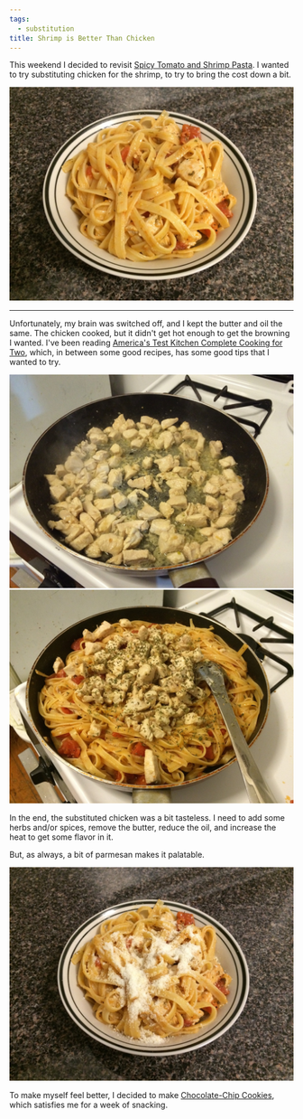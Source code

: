 ```yaml
---
tags:
  - substitution
title: Shrimp is Better Than Chicken
---
```


This weekend I decided to revisit [Spicy Tomato and Shrimp
Pasta](/recipe/2015/01/08/spicy-tomato-and-shrimp-pasta.html). I wanted to try
substituting chicken for the shrimp, to try to bring the cost down a bit.

![](/images/spicy-tomato-and-chicken-pasta/glamour-shot.jpg)

---

Unfortunately, my brain was switched off, and I kept the butter and oil the
same. The chicken cooked, but it didn't get hot enough to get the browning I
wanted. I've been reading [America's Test Kitchen Complete Cooking for
Two](http://www.amazon.com/The-Complete-Cooking-For-Cookbook/dp/1936493837),
which, in between some good recipes, has some good tips that I wanted to try.

![](/images/spicy-tomato-and-chicken-pasta/cooking-chicken.jpg)
![](/images/spicy-tomato-and-chicken-pasta/done.jpg)

In the end, the substituted chicken was a bit tasteless. I need to add some herbs
and/or spices, remove the butter, reduce the oil, and increase the heat to get some
flavor in it.

But, as always, a bit of parmesan makes it palatable.

![](/images/spicy-tomato-and-chicken-pasta/glamour-shot-cheese.jpg)

To make myself feel better, I decided to make [Chocolate-Chip
Cookies](/recipe/2015/04/19/chocolate-chip-cookies), which satisfies me for a
week of snacking.

